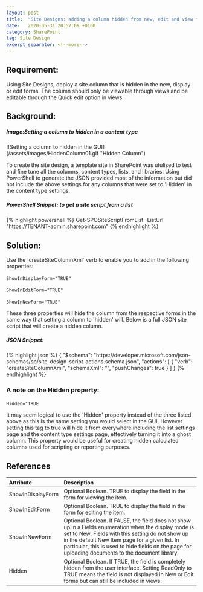```yaml
---
layout: post
title:  "Site Designs: adding a column hidden from new, edit and view forms"
date:   2020-05-31 20:57:09 +0100
category: SharePoint
tag: Site Design
excerpt_separator: <!--more-->
---
```

<H2>Requirement:</H2>
<p>Using Site Designs, deploy a site column that is hidden in the new, display or edit forms. The column should only be viewable through views and be editable through the Quick edit option in views.</p>
<!--more-->

<H2>Background:</H2>
<H5>Image:Setting a column to hidden in a content type</H5>
![Setting a column to hidden in the GUI](/assets/images/HiddenColumn01.gif "Hidden Column")


<p>To create the site design, a template site in SharePoint was utulised to test and fine tune all the columns, content types, lists, and libraries. Using PowerShell to generate the JSON provided most of the information but did not include the above settings for any columns that were set to 'Hidden' in the content type settings.</p>

<H5>PowerShell Snippet: to get a site script from a list</H5>
{% highlight powershell %}
Get-SPOSiteScriptFromList -ListUrl "https://TENANT-admin.sharepoint.com"
{% endhighlight %}

<H2>Solution:</H2>
<p>Use the `createSiteColumnXml` verb to enable you to add in the following properties:</p>

`ShowInDisplayForm="TRUE"`

`ShowInEditForm="TRUE"`

`ShowInNewForm="TRUE"`

<p>These three properties will hide the column from the respective forms in the same way that setting a column to 'hidden' will. Below is a full JSON site script that will create a hidden column.</p>

<H5>JSON Snippet:</H5>
{% highlight json %}
{
    "$schema": "https://developer.microsoft.com/json-schemas/sp/site-design-script-actions.schema.json",
    "actions": [
      {
        "verb": "createSiteColumnXml",
        "schemaXml": "<Field Type=\"Text\" Name=\"siteColumnHiddenText\" DisplayName=\"Hidden Text\" ID=\"{162cfd59-21f1-4154-81ef-04b4d554a326}\" Required=\"FALSE\" StaticName=\"siteColumnHiddenText\" Group=\"My Custom\" EnforceUniqueValues=\"FALSE\" Customization=\"\" ShowInDisplayForm=\"FALSE\" ShowInEditForm=\"FALSE\" ShowInNewForm=\"FALSE\" />",
        "pushChanges": true
      }
    ]
  }
{% endhighlight %}

<H3>A note on the Hidden property:</H3>

`Hidden="TRUE`

<p>It may seem logical to use the 'Hidden' property instead of the three listed above as this is the same setting you would select in the GUI. However setting this tag to true will hide it from everywhere including the list settings page and the content type settings page, effectively turning it into a ghost column. This property would be useful for creating hidden calculated columns used for scripting or reporting purposes.</p>

<H2>References</H2>

| Attribute  | Description  |
|:---|:---|
| ShowInDisplayForm  | Optional Boolean. TRUE to display the field in the form for viewing the item.  |
| ShowInEditForm  | Optional Boolean. TRUE to display the field in the form for editing the item.  |
| ShowInNewForm  | Optional Boolean. If FALSE, the field does not show up in a Fields enumeration when the display mode is set to New. Fields with this setting do not show up in the default New Item page for a given list. In particular, this is used to hide fields on the page for uploading documents to the document library.  |
| Hidden  | Optional Boolean. If TRUE, the field is completely hidden from the user interface. Setting ReadOnly to TRUE means the field is not displayed in New or Edit forms but can still be included in views.  |